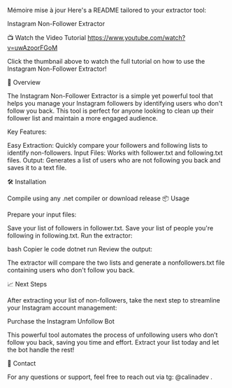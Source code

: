 
Mémoire mise à jour
Here's a README tailored to your extractor tool:

Instagram Non-Follower Extractor

📺 Watch the Video Tutorial
https://www.youtube.com/watch?v=uwAzoorFGoM

Click the thumbnail above to watch the full tutorial on how to use the Instagram Non-Follower Extractor!

🚀 Overview

The Instagram Non-Follower Extractor is a simple yet powerful tool that helps you manage your Instagram followers by identifying users who don't follow you back. This tool is perfect for anyone looking to clean up their follower list and maintain a more engaged audience.

Key Features:

Easy Extraction: Quickly compare your followers and following lists to identify non-followers.
Input Files: Works with follower.txt and following.txt files.
Output: Generates a list of users who are not following you back and saves it to a text file.

🛠️ Installation

Compile using any .net compiler or download release
📦 Usage

Prepare your input files:

Save your list of followers in follower.txt.
Save your list of people you're following in following.txt.
Run the extractor:

bash
Copier le code
dotnet run
Review the output:

The extractor will compare the two lists and generate a nonfollowers.txt file containing users who don't follow you back.

📈 Next Steps

After extracting your list of non-followers, take the next step to streamline your Instagram account management:

Purchase the Instagram Unfollow Bot

This powerful tool automates the process of unfollowing users who don’t follow you back, saving you time and effort. Extract your list today and let the bot handle the rest!

📧 Contact

For any questions or support, feel free to reach out via tg: @calinadev .
